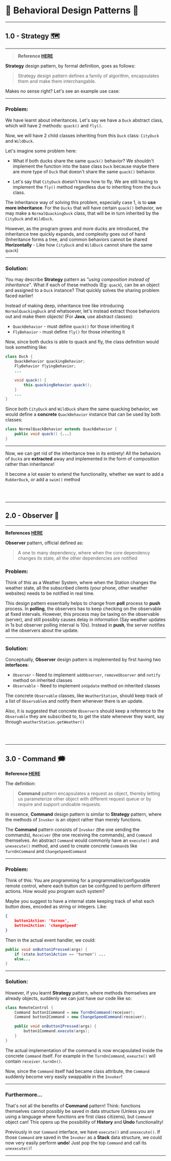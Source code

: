 # 🤹 Behavioral Design Patterns 🤹

---
## 1.0 - __Strategy__ 🗺

---

> __Reference [__HERE__](https://www.youtube.com/watch?v=v9ejT8FO-7I)__

__Strategy__ design pattern, by formal definition, goes as follows:

> Strategy design pattern defines a family of algorithm, encapsulates them and make them interchangable.

Makes no sense right? Let's see an example use case:

---

### Problem:

We have learnt about inheritances. Let's say we have a `Duck` abstract class, which will have 2 methods: `quack()` and `fly()`.

Now, we will have 2 child classes inheriting from this `Duck` class: `CityDuck` and `WildDuck`.

Let's imagine some problem here:

* What if both ducks share the same `quack()` behavior? We shouldn't implement the function into the base class `Duck` because maybe there are more type of `Duck` that doesn't share the same `quack()` behavior.

* Let's say that `CityDuck` doesn't know how to fly. We are still having to implement the `fly()` method regardless due to inheriting from the `Duck` class.

The inheritance way of solving this problem, especially case 1, is to __use more inheritance__. For the `Ducks` that will have certain `quack()` behavior, we may make a `NormalQuackingDuck` class, that will be in turn inherited by the `CityDuck` and `WildDuck`.

However, as the program grows and more ducks are introduced, the inheritance tree quickly expands, and complexity goes out of hand (Inheritance forms a tree, and common behaviors cannot be shared __Horizontally__ - Like how `CityDuck` and `WildDuck` cannot share the same `quack`)

---

### Solution:

You may describe __Strategy__ pattern as *"using composition instead of inheritance"*. What if each of these methods (Eg: `quack`), can be an object and assigned to a `Duck` instance? That quickly solves the sharing problem faced earlier!

Instead of making deep, inheritance tree like introducing `NormalQuackingDuck` and whatsoever, let's instead extract those behaviors out and make them objects! (For __Java__, use abstract classes):

* `QuackBehavior` - must define `quack()` for those inheriting it
* `FlyBehavior` - must define `fly()` for those inheriting it

Now, since both ducks is able to quack and fly, the class definition would look something like:

```java
class Duck {
    QuackBehavior quackingBehavior;
    FlyBehavior flyingBehavior;
    ...

    void quack() {
        this.quackingBehavior.quack();
    }
    ...
}
```

Since both `CityDuck` and `WildDuck` share the same quacking behavior, we would define a __concrete__ `QuackBehavior` instance that can be used by both classes:

```java
class NormalQuackBehavior extends QuackBehavior {
    public void quack() {...}
}
```

---

Now, we can get rid of the inheritance tree in its entirety! All the behaviors of `Duck`s are __extracted__ away and implemented in the form of composition rather than inheritance!

It become a lot easier to extend the functionality, whether we want to add a `RubberDuck`, or add a `swim()` method

<br><br>



---
## 2.0 - __Observer__ 👀

---

__References [HERE](https://www.youtube.com/watch?v=_BpmfnqjgzQ)__

__Observer__ pattern, official defined as:

> A one to many dependency, where when the core dependency changes its state, all the other dependencies are notified

### Problem:

Think of this as a Weather System, where when the Station changes the weather state, all the subscribed clients (your phone, other weather websites) needs to be notified in real time.

This design pattern essentially helps to change from __poll__ process to __push__ process. In __polling__, the observers has to keep checking on the observable at fixed intervals. However, this process may be taxing on the observable (server), and still possibly causes delay in information (Say weather updates in 1s but observer polling interval is 10s). Instead in __push__, the server notifies all the observers about the update.

---

### Solution:

Conceptually, __Observer__ design pattern is implemented by first having two __interfaces__:

* `Observer` - Need to implement `addObserver`, `removeObserver` and `notify` method on inherited classes
* `Observable` - Need to implement `onUpdate` method on inherited classes

The concrete `Observable` classes, like `WeatherStation`, should keep track of a list of `Observable`s and notify them whenever there is an update.

Also, it is suggested that concrete `Observer`s should keep a reference to the `Observable` they are subscribed to, to get the state whenever they want, say through `weatherStation.getWeather()`


<br><br>



---
## 3.0 - __Command__ 🗯

__Reference [HERE](https://www.youtube.com/watch?v=9qA5kw8dcSU)__

The definition:

> __Command__ pattern encapsulates a request as object, thereby letting us parameterize other object with different request queue or by require and support undoable requests.

In essence, __Command__ design pattern is similar to __Strategy__ pattern, where the methods of `Invoker` is an object rather than merely functions.

The __Command__ pattern consists of `Invoker` (the one sending the commands), `Receiver` (the one receiving the commands), and `Command` themselves. An abstract `Command` would commonly have an `execute()` and `unexecute()` method, and used to create concrete `Command`s like `TurnOnCommand` and `ChangeSpeedCommand`

---

### Problem:

Think of this: You are programming for a programmable/configurable remote control, where each button can be configured to perform different actions. How would you program such system?

Maybe you suggest to have a internal state keeping track of what each button does, encoded as string or integers. Like:

```json
{
    button1Action: 'turnon',
    button2Action: 'changeSpeed'
}
```

Then in the actual event handler, we could:

```java
public void onButton1Pressed(args) {
    if (state.button1Action == 'turnon') ...
    else...
}
```

---

### Solution:

However, if you learnt __Strategy__ pattern, where methods themselves are already objects, suddenly we can just have our code like so:

```java
class RemoteControl {
    Command button1Command = new TurnOnCommand(receiver);
    Command button2Command = new ChangeSpeedCommand(receiver);

    public void onButton1Pressed(args) {
        button1Command.execute(args);
    }
}
```

The actual implementation of the command is now encapsulated inside the concrete `Command` itself. For example in the `TurnOnCommand`, `exeucte()` will contain `receiver.turnOn()`.

Now, since the `Command` itself had became class attribute, the `Command` suddenly become very easily swappable in the `Invoker`!

---

### Furthermore...

That's not all the benefits of __Command__ pattern! Think: functions themselves cannot possibly be saved in data structure (Unless you are using a language where functions are first class citizens), but `Command` object can! This opens up the possibility of __History__ and __Undo__ functionality!

Previously in our `Command` interface, we have `execute()` and `unexecute()`. If those `Command` are saved in the `Invoker` as a __Stack__ data structure, we could now very easily perform __undo__! Just pop the top `Command` and call its `unexecute()`!

---